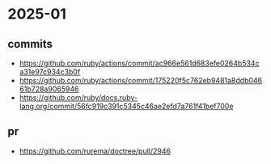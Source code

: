 # 2025-01

## commits

- <https://github.com/ruby/actions/commit/ac966e561d683efe0264b534ca31e97c934c3b0f>
- <https://github.com/ruby/actions/commit/175220f5c762eb9481a8ddb04661b728a9065946>
- <https://github.com/ruby/docs.ruby-lang.org/commit/56fc919c391c5345c46ae2efd7a761f41bef700e>

## pr

- <https://github.com/rurema/doctree/pull/2946>
